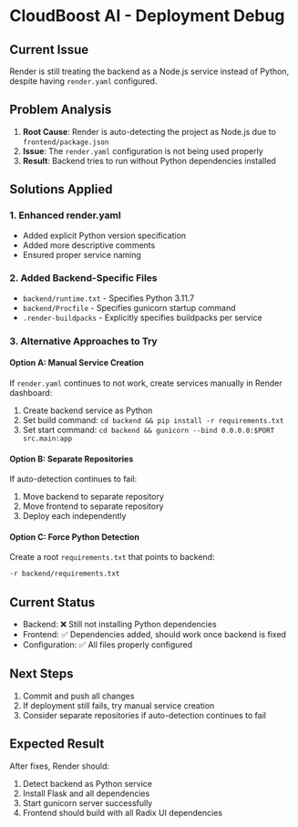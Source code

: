 # CloudBoost AI - Deployment Debug

## Current Issue
Render is still treating the backend as a Node.js service instead of Python, despite having `render.yaml` configured.

## Problem Analysis
1. **Root Cause**: Render is auto-detecting the project as Node.js due to `frontend/package.json`
2. **Issue**: The `render.yaml` configuration is not being used properly
3. **Result**: Backend tries to run without Python dependencies installed

## Solutions Applied

### 1. Enhanced render.yaml
- Added explicit Python version specification
- Added more descriptive comments
- Ensured proper service naming

### 2. Added Backend-Specific Files
- `backend/runtime.txt` - Specifies Python 3.11.7
- `backend/Procfile` - Specifies gunicorn startup command
- `.render-buildpacks` - Explicitly specifies buildpacks per service

### 3. Alternative Approaches to Try

#### Option A: Manual Service Creation
If `render.yaml` continues to not work, create services manually in Render dashboard:
1. Create backend service as Python
2. Set build command: `cd backend && pip install -r requirements.txt`
3. Set start command: `cd backend && gunicorn --bind 0.0.0.0:$PORT src.main:app`

#### Option B: Separate Repositories
If auto-detection continues to fail:
1. Move backend to separate repository
2. Move frontend to separate repository
3. Deploy each independently

#### Option C: Force Python Detection
Create a root `requirements.txt` that points to backend:
```txt
-r backend/requirements.txt
```

## Current Status
- Backend: ❌ Still not installing Python dependencies
- Frontend: ✅ Dependencies added, should work once backend is fixed
- Configuration: ✅ All files properly configured

## Next Steps
1. Commit and push all changes
2. If deployment still fails, try manual service creation
3. Consider separate repositories if auto-detection continues to fail

## Expected Result
After fixes, Render should:
1. Detect backend as Python service
2. Install Flask and all dependencies
3. Start gunicorn server successfully
4. Frontend should build with all Radix UI dependencies 